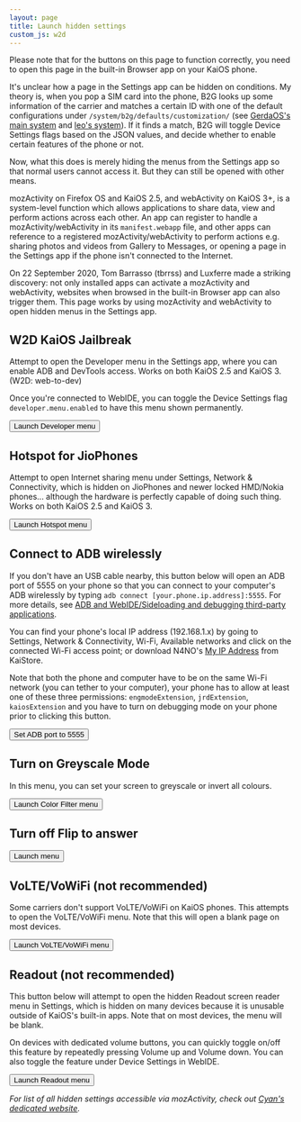 ```yaml
---
layout: page
title: Launch hidden settings
custom_js: w2d
---
```

Please note that for the buttons on this page to function correctly, you need to open this page in the built-in Browser app on your KaiOS phone.

It's unclear how a page in the Settings app can be hidden on conditions. My theory is, when you pop a SIM card into the phone, B2G looks up some information of the carrier and matches a certain ID with one of the default configurations under `/system/b2g/defaults/customization/` (see [GerdaOS's main system](https://gitlab.com/project-pris/system/-/tree/master/src/system/b2g/defaults/customization) and [leo's system](https://github.com/bmndc/nokia-leo/tree/system/b2g/defaults/customization)). If it finds a match, B2G will toggle Device Settings flags based on the JSON values, and decide whether to enable certain features of the phone or not.

Now, what this does is merely hiding the menus from the Settings app so that normal users cannot access it. But they can still be opened with other means.

mozActivity on Firefox OS and KaiOS 2.5, and webActivity on KaiOS 3+, is a system-level function which allows applications to share data, view and perform actions across each other. An app can register to handle a mozActivity/webActivity in its `manifest.webapp` file, and other apps can reference to a registered mozActivity/webActivity to perform actions e.g. sharing photos and videos from Gallery to Messages, or opening a page in the Settings app if the phone isn't connected to the Internet.

On 22 September 2020, Tom Barrasso (tbrrss) and Luxferre made a striking discovery: not only installed apps can activate a mozActivity and webActivity, websites when browsed in the built-in Browser app can also trigger them. This page works by using mozActivity and webActivity to open hidden menus in the Settings app.

## W2D KaiOS Jailbreak
Attempt to open the Developer menu in the Settings app, where you can enable ADB and DevTools access. Works on both KaiOS 2.5 and KaiOS 3. (W2D: web-to-dev)

Once you're connected to WebIDE, you can toggle the Device Settings flag `developer.menu.enabled` to have this menu shown permanently.

<button onclick="openMenu('developer')">Launch Developer menu</button>

## Hotspot for JioPhones
Attempt to open Internet sharing menu under Settings, Network & Connectivity, which is hidden on JioPhones and newer locked HMD/Nokia phones... although the hardware is perfectly capable of doing such thing. Works on both KaiOS 2.5 and KaiOS 3.

<button onclick="openMenu('hotspot')">Launch Hotspot menu</button>

## Connect to ADB wirelessly
If you don't have an USB cable nearby, this button below will open an ADB port of 5555 on your phone so that you can connect to your computer's ADB wirelessly by typing `adb connect [your.phone.ip.address]:5555`. For more details, see [ADB and WebIDE/Sideloading and debugging third-party applications](https://github.com/bmndc/nokia-leo/wiki/Sideloading-and-debugging-third%E2%80%90party-applications).

You can find your phone's local IP address (192.168.1.x) by going to Settings, Network & Connectivity, Wi-Fi, Available networks and click on the connected Wi-Fi access point; or download N4NO's [My IP Address](https://www.kaiostech.com/store/apps/?bundle_id=com.n4no.myipaddress) from KaiStore.

Note that both the phone and computer have to be on the same Wi-Fi network (you can tether to your computer), your phone has to allow at least one of these three permissions: `engmodeExtension`, `jrdExtension`, `kaiosExtension` and you have to turn on debugging mode on your phone prior to clicking this button.

<button onclick="wadb()">Set ADB port to 5555</button>

## Turn on Greyscale Mode
In this menu, you can set your screen to greyscale or invert all colours.

<button onclick="openMenu('accessibility-colors')">Launch Color Filter menu</button>

## Turn off Flip to answer

<button onclick="openMenu('answer-mode')">Launch menu</button>

## VoLTE/VoWiFi (not recommended)
Some carriers don't support VoLTE/VoWiFi on KaiOS phones. This attempts to open the VoLTE/VoWiFi menu. Note that this will open a blank page on most devices.

<button onclick="openMenu('volte_vowif')">Launch VoLTE/VoWiFi menu</button>

## Readout (not recommended)
This button below will attempt to open the hidden Readout screen reader menu in Settings, which is hidden on many devices because it is unusable outside of KaiOS's built-in apps. Note that on most devices, the menu will be blank. 

On devices with dedicated volume buttons, you can quickly toggle on/off this feature by repeatedly pressing Volume up and Volume down. You can also toggle the feature under Device Settings in WebIDE.

<button onclick="openMenu('readout')">Launch Readout menu</button>

*For list of all hidden settings accessible via mozActivity, check out [Cyan's dedicated website](https://cyan-2048.github.io/kaios_scripts).*